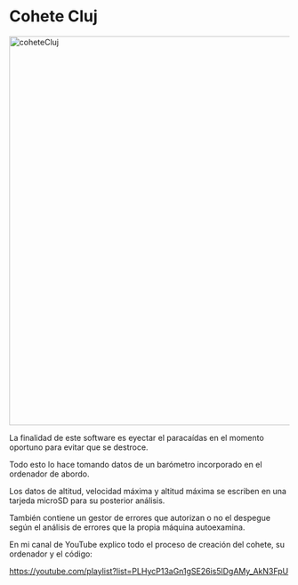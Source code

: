 # Cohete Cluj

<img width="700" alt="coheteCluj" src="https://user-images.githubusercontent.com/77785688/216456645-0d9f7bde-0b69-43ca-a362-4ee00973fff9.png">

La finalidad de este software es eyectar el paracaídas en el momento oportuno para evitar que se destroce.

Todo esto lo hace tomando datos de un barómetro incorporado en el ordenador de abordo.

Los datos de altitud, velocidad máxima y altitud máxima se escriben en una tarjeda microSD para su posterior análisis.

También contiene un gestor de errores que autorizan o no el despegue según el análisis de errores que la propia máquina autoexamina.


En mi canal de YouTube explico todo el proceso de creación del cohete, su ordenador y el código:

https://youtube.com/playlist?list=PLHycP13aGn1gSE26is5lDgAMy_AkN3FpU
